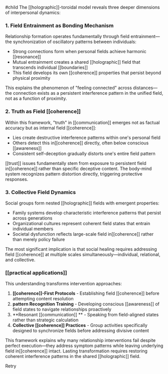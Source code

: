 #child 
The [[holographic]]-toroidal model reveals three deeper dimensions of interpersonal dynamics:

### 1. Field Entrainment as Bonding Mechanism

Relationship formation operates fundamentally through field entrainment—the synchronization of oscillatory patterns between individuals:

- Strong connections form when personal fields achieve harmonic [[resonance]]
- Mutual entrainment creates a shared [[holographic]] field that transcends individual [[boundaries]] 
- This field develops its own [[coherence]] properties that persist beyond physical proximity

This explains the phenomenon of "feeling connected" across distances—the connection exists as a persistent interference pattern in the unified field, not as a function of proximity.

### 2. Truth as Field [[coherence]]

Within this framework, "truth" in [[communication]]  emerges not as factual accuracy but as internal field [[coherence]]:

- Lies create destructive interference patterns within one's personal field
- Others detect this in[[coherence]] directly, often below conscious [[awareness]] 
- Consistent self-deception gradually distorts one's entire field pattern

[[trust]]  issues fundamentally stem from exposure to persistent field in[[coherence]] rather than specific deceptive content. The body-mind system recognizes pattern distortion directly, triggering protective responses.

### 3. Collective Field Dynamics

Social groups form nested [[holographic]] fields with emergent properties:

- Family systems develop characteristic interference patterns that persist across generations
- Organizational cultures represent coherent field states that entrain individual members
- Societal dysfunction reflects large-scale field in[[coherence]] rather than merely policy failure

The most significant implication is that social healing requires addressing field [[coherence]] at multiple scales simultaneously—individual, relational, and collective.

### [[practical applications]]

This understanding transforms intervention approaches:

1. **[[coherence]]-First Protocols** - Establishing field [[coherence]] before attempting content resolution
2. **pattern Recognition Training** - Developing conscious [[awareness]]  of field states to navigate relationships proactively
3. **Resonant [[communication]] ** - Speaking from field-aligned states rather than strategic calculation
4. **Collective [[coherence]] Practices** - Group activities specifically designed to synchronize fields before addressing divisive content

This framework explains why many relationship interventions fail despite perfect execution—they address symptom patterns while leaving underlying field in[[coherence]] intact. Lasting transformation requires restoring coherent interference patterns in the shared [[holographic]] field.

Retry